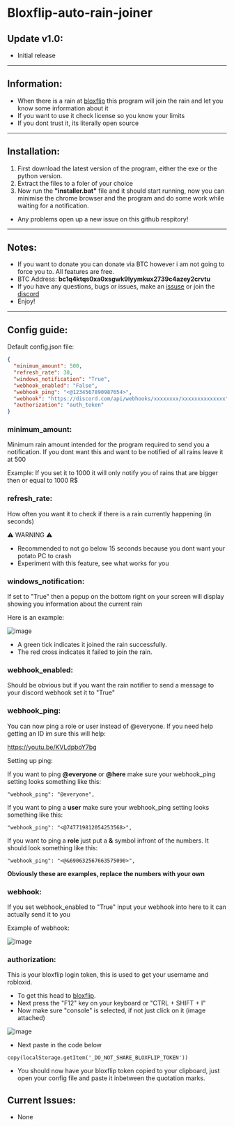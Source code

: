 # Bloxflip-auto-rain-joiner

## Update v1.0:
- Initial release

-----------------------------------------------------------------------------------------------------------------------------------------------------------------------

## Information:
- When there is a rain at [bloxflip](https://bloxflip.com) this program will join the rain and let you know some information about it
- If you want to use it check license so you know your limits
- If you dont trust it, its literally open source

-----------------------------------------------------------------------------------------------------------------------------------------------------------------------

## Installation:
1) First download the latest version of the program, either the exe or the python version.
2) Extract the files to a foler of your choice
3) Now run the **"installer.bat"** file and it should start running, now you can minimise the chrome browser and the program and do some work while waiting for a notification. 
- Any problems open up a new issue on this github respitory!

-----------------------------------------------------------------------------------------------------------------------------------------------------------------------

## Notes:
- If you want to donate you can donate via BTC however i am not going to force you to. All features are free.
- BTC Address: **bc1q4ktqs0xa0xsgwk9lyymkux2739c4azey2crvtu**
- If you have any questions, bugs or issues, make an [issuse](https://github.com/amprocode/Bloxflip-auto-rain-joiner/issues) or join the [discord](https://discord.gg/cuUtsgMUPb)
- Enjoy!

-----------------------------------------------------------------------------------------------------------------------------------------------------------------------

## Config guide:

Default config.json file:
```json
{
  "minimum_amount": 500,
  "refresh_rate": 30,
  "windows_notification": "True",
  "webhook_enabled": "False",
  "webhook_ping": "<@1234567890987654>",
  "webhook": "https://discord.com/api/webhooks/xxxxxxxx/xxxxxxxxxxxxxx",
  "authorization": "auth_token"
}
```
### minimum_amount:
Minimum rain amount intended for the program required to send you a notification. If you dont want this and want to be notified of all rains leave it at 500

Example: If you set it to 1000 it will only notify you of rains that are bigger then or equal to 1000 R$

### refresh_rate:
How often you want it to check if there is a rain currently happening (in seconds)

⚠️ WARNING ⚠️
- Recommended to not go below 15 seconds because you dont want your potato PC to crash
- Experiment with this feature, see what works for you

### windows_notification:
If set to "True" then a popup on the bottom right on your screen will display showing you information about the current rain

Here is an example:

![image](https://user-images.githubusercontent.com/79641603/178537964-61a167b9-4013-4ef2-8519-d2c45c48a170.png)

- A green tick indicates it joined the rain successfully.
- The red cross indicates it failed to join the rain.

### webhook_enabled:
Should be obvious but if you want the rain notifier to send a message to your discord webhook set it to "True"

### webhook_ping:
You can now ping a role or user instead of @everyone. If you need help getting an ID im sure this will help:

https://youtu.be/KVLdpboY7bg

Setting up ping:

If you want to ping **@everyone** or **@here** make sure your webhook_ping setting looks something like this:
```
"webhook_ping": "@everyone",
```
If you want to ping a **user** make sure your webhook_ping setting looks something like this:
```
"webhook_ping": "<@747719812054253568>",
```
If you want to ping a **role** just put a **&** symbol infront of the numbers. It should look something like this:
```
"webhook_ping": "<@&690632567663575090>",
```

**Obviously these are examples, replace the numbers with your own**

### webhook:
If you set webhook_enabled to "True" input your webhook into here to it can actually send it to you

Example of webhook:

![image](https://user-images.githubusercontent.com/79641603/178446758-7e8a5e90-cc56-45d5-bac3-35062bcb4bb6.png)

### authorization:
This is your bloxflip login token, this is used to get your username and robloxid.

- To get this head to [bloxflip](https://bloxflip.com).
- Next press the "F12" key on your keyboard or "CTRL + SHIFT + I"
- Now make sure "console" is selected, if not just click on it (image attached)

![image](https://user-images.githubusercontent.com/79641603/178447705-533c36c2-d3c1-4019-ab0c-8cd7770e4350.png)

- Next paste in the code below
```
copy(localStorage.getItem('_DO_NOT_SHARE_BLOXFLIP_TOKEN'))
```
- You should now have your bloxflip token copied to your clipboard, just open your config file and paste it inbetween the quotation marks.

## Current Issues:
- None
